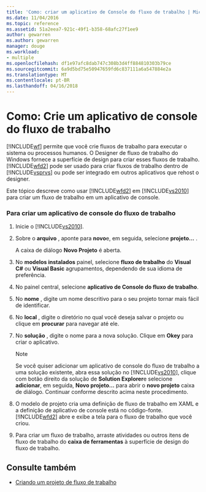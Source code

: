 ```yaml
---
title: 'Como: criar um aplicativo de Console do fluxo de trabalho | Microsoft Docs'
ms.date: 11/04/2016
ms.topic: reference
ms.assetid: 51a2eea7-921c-49f1-b358-68afc27f1ee9
author: gewarren
ms.author: gewarren
manager: douge
ms.workload:
- multiple
ms.openlocfilehash: df1e97afc8dab747c308b3d4ff884810303b79ce
ms.sourcegitcommit: 6a9d5bd75e50947659fd6c837111a6a547884e2a
ms.translationtype: MT
ms.contentlocale: pt-BR
ms.lasthandoff: 04/16/2018
---
```

# <a name="how-to-create-a-workflow-console-application"></a>Como: Crie um aplicativo de console do fluxo de trabalho
[!INCLUDE[wf](../workflow-designer/includes/wf_md.md)] permite que você crie fluxos de trabalho para executar o sistema ou processos humanos. O Designer de fluxo de trabalho do Windows fornece a superfície de design para criar esses fluxos de trabalho. [!INCLUDE[wfd2](../workflow-designer/includes/wfd2_md.md)] pode ser usado para criar fluxos de trabalho dentro de [!INCLUDE[vsprvs](../code-quality/includes/vsprvs_md.md)] ou pode ser integrado em outros aplicativos que rehost o designer.

 Este tópico descreve como usar [!INCLUDE[wfd2](../workflow-designer/includes/wfd2_md.md)] em [!INCLUDE[vs2010](../misc/includes/vs2010_md.md)] para criar um fluxo de trabalho em um aplicativo de console.

### <a name="to-create-a-workflow-console-application"></a>Para criar um aplicativo de console do fluxo de trabalho

1.  Inicie o [!INCLUDE[vs2010](../misc/includes/vs2010_md.md)].

2.  Sobre o **arquivo** , aponte para **novo**e, em seguida, selecione **projeto...** .

     A caixa de diálogo **Novo Projeto** é aberta.

3.  No **modelos instalados** painel, selecione **fluxo de trabalho** do **Visual C#** ou **Visual Basic** agrupamentos, dependendo de sua idioma de preferência.

4.  No painel central, selecione **aplicativo de Console do fluxo de trabalho**.

5.  No **nome** , digite um nome descritivo para o seu projeto tornar mais fácil de identificar.

6.  No **local** , digite o diretório no qual você deseja salvar o projeto ou clique em **procurar** para navegar até ele.

7.  No **solução** , digite o nome para a nova solução. Clique em **Okey** para criar o aplicativo.

    > [!NOTE]
    > Se você quiser adicionar um aplicativo de console do fluxo de trabalho a uma solução existente, abra essa solução no [!INCLUDE[vs2010](../misc/includes/vs2010_md.md)], clique com botão direito da solução de **Solution Explorer**e selecione **adicionar**, em seguida, **Novo projeto...** para abrir o **novo projeto** caixa de diálogo. Continuar conforme descrito acima neste procedimento.

8.  O modelo de projeto cria uma definição de fluxo de trabalho em XAML e a definição de aplicativo de console está no código-fonte. [!INCLUDE[wfd2](../workflow-designer/includes/wfd2_md.md)] abre e exibe a tela para o fluxo de trabalho que você criou.

9. Para criar um fluxo de trabalho, arraste atividades ou outros itens de fluxo de trabalho do **caixa de ferramentas** à superfície de design do fluxo de trabalho.

## <a name="see-also"></a>Consulte também

- [Criando um projeto de fluxo de trabalho](../workflow-designer/creating-a-workflow-project.md)